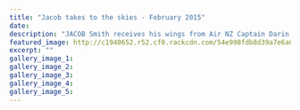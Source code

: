 ```yaml
---
title: "Jacob takes to the skies - February 2015"
date: 
description: "JACOB Smith receives his wings from Air NZ Captain Darin Stringer at the Walsh awards ceremony, from the Wanganui Midweek article 11 Feb 2015"
featured_image: http://c1940652.r52.cf0.rackcdn.com/54e998fdb8d39a7e6a002c6a/Jacob-Smith-receives-his-wings.jpg
excerpt: ""
gallery_image_1: 
gallery_image_2: 
gallery_image_3: 
gallery_image_4: 
gallery_image_5: 
---
```

